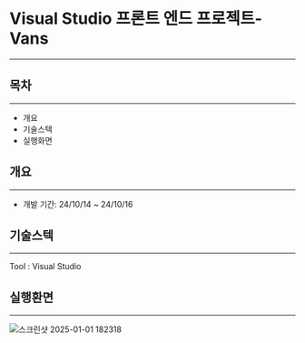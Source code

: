 # Visual Studio 프론트 엔드 프로젝트-Vans
---

## 목차
---
- 개요
- 기술스텍
- 실행화면

## 개요
---
- 개발 기간: 24/10/14 ~ 24/10/16

## 기술스텍
---
Tool : Visual Studio 

## 실행환면
---
![스크린샷 2025-01-01 182318](https://github.com/user-attachments/assets/2b2d5d68-75bc-4ad9-be72-1b7fd5b42f7f)
